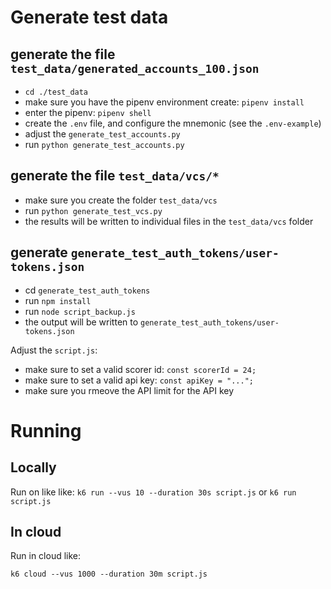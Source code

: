 
# Generate test data

## generate the file `test_data/generated_accounts_100.json`

- `cd ./test_data`
- make sure you have the pipenv environment create: `pipenv install`
- enter the pipenv: `pipenv shell`
- create the `.env` file, and configure the mnemonic (see the `.env-example`)
- adjust the `generate_test_accounts.py`
- run `python generate_test_accounts.py`

## generate the file `test_data/vcs/*`

- make sure you create the folder `test_data/vcs`
- run `python generate_test_vcs.py`
- the results will be written to individual files in the `test_data/vcs` folder

## generate `generate_test_auth_tokens/user-tokens.json`

- cd `generate_test_auth_tokens`
- run `npm install`
- run `node script_backup.js`
- the output will be written to `generate_test_auth_tokens/user-tokens.json`

Adjust the `script.js`:
- make sure to set a valid scorer id: `const scorerId = 24;`
- make sure to set a valid api key: `const apiKey = "...";`
- make sure you rmeove the API limit for the API key

# Running

## Locally

Run on like like:
`k6 run --vus 10 --duration 30s script.js`
or
`k6 run script.js`

## In cloud
Run in cloud like:

`k6 cloud --vus 1000 --duration 30m script.js`
